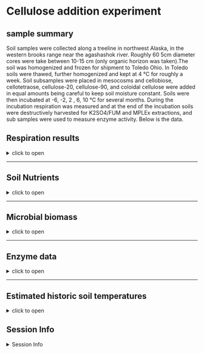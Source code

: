 Cellulose addition experiment
================

## sample summary

Soil samples were collected along a treeline in northwest Alaska, in the
western brooks range near the agashashok river. Roughly 60 5cm diameter
cores were take between 10-15 cm (only organic horizon was taken).The
soil was homogenized and frozen for shipment to Toledo Ohio. In Toledo
soils were thawed, further homogenized and kept at 4 °C for roughly a
week. Soil subsamples were placed in mesocosms and cellobiose,
cellotetraose, cellulose-20, cellulose-90, and coloidal cellulose were
added in equal amounts being careful to keep soil moisture constant.
Soils were then incubated at -6, -2, 2 , 6, 10 °C for several months.
During the incubation respiration was measured and at the end of the
incubation soils were destructively harvested for K2SO4/FUM and MPLEx
extractions, and sub samples were used to measure enzyme activity. Below
is the data.

## Respiration results

<details>
<summary>
click to open
</summary>

Respiration measurements were taken daily during the incubation using a
Li-850 bench top respiration unit. Below are the respiration rates for
each sample, as well as the calculates accumulative respiration rates.

<img src="CelluloseAddition_report_files/figure-gfm/unnamed-chunk-1-1.png" width="100%" /><img src="CelluloseAddition_report_files/figure-gfm/unnamed-chunk-1-2.png" width="100%" /><img src="CelluloseAddition_report_files/figure-gfm/unnamed-chunk-1-3.png" width="100%" /><img src="CelluloseAddition_report_files/figure-gfm/unnamed-chunk-1-4.png" width="100%" />

</details>

------------------------------------------------------------------------

## Soil Nutrients

<details>
<summary>
click to open
</summary>

Soil K2SO4 extracts were utilized to measure ammonium, Nitrate, Total
free primary amines, phosphate, Total reducing sugars. Below is the
concentration data.

<img src="CelluloseAddition_report_files/figure-gfm/unnamed-chunk-2-1.png" width="50%" /><img src="CelluloseAddition_report_files/figure-gfm/unnamed-chunk-2-2.png" width="50%" /><img src="CelluloseAddition_report_files/figure-gfm/unnamed-chunk-2-3.png" width="50%" /><img src="CelluloseAddition_report_files/figure-gfm/unnamed-chunk-2-4.png" width="50%" /><img src="CelluloseAddition_report_files/figure-gfm/unnamed-chunk-2-5.png" width="50%" /><img src="CelluloseAddition_report_files/figure-gfm/unnamed-chunk-2-6.png" width="50%" /><img src="CelluloseAddition_report_files/figure-gfm/unnamed-chunk-2-7.png" width="50%" /><img src="CelluloseAddition_report_files/figure-gfm/unnamed-chunk-2-8.png" width="50%" /><img src="CelluloseAddition_report_files/figure-gfm/unnamed-chunk-2-9.png" width="50%" /><img src="CelluloseAddition_report_files/figure-gfm/unnamed-chunk-2-10.png" width="50%" />
</details>

------------------------------------------------------------------------

## Microbial biomass

<details>
<summary>
click to open
</summary>

Soil K2SO4 extracts and fumigated K2SO4 extracts were utilized to
measure microbial biomass in the soils at the end of the incubation.

<img src="CelluloseAddition_report_files/figure-gfm/unnamed-chunk-3-1.png" width="50%" /><img src="CelluloseAddition_report_files/figure-gfm/unnamed-chunk-3-2.png" width="50%" /><img src="CelluloseAddition_report_files/figure-gfm/unnamed-chunk-3-3.png" width="50%" /><img src="CelluloseAddition_report_files/figure-gfm/unnamed-chunk-3-4.png" width="50%" />
</details>

------------------------------------------------------------------------

## Enzyme data

<details>
<summary>
click to open
</summary>

### Cellulases and hemicellulases

<details>
<summary>
click to open
</summary>

Cellulases and hemicellulase activity. This includes several downstream
enzymes as well as upstream endo enzymes.

<img src="CelluloseAddition_report_files/figure-gfm/unnamed-chunk-4-1.png" width="50%" /><img src="CelluloseAddition_report_files/figure-gfm/unnamed-chunk-4-2.png" width="50%" /><img src="CelluloseAddition_report_files/figure-gfm/unnamed-chunk-4-3.png" width="50%" /><img src="CelluloseAddition_report_files/figure-gfm/unnamed-chunk-4-4.png" width="50%" /><img src="CelluloseAddition_report_files/figure-gfm/unnamed-chunk-4-5.png" width="50%" /><img src="CelluloseAddition_report_files/figure-gfm/unnamed-chunk-4-6.png" width="50%" /><img src="CelluloseAddition_report_files/figure-gfm/unnamed-chunk-4-7.png" width="50%" /><img src="CelluloseAddition_report_files/figure-gfm/unnamed-chunk-4-8.png" width="50%" /><img src="CelluloseAddition_report_files/figure-gfm/unnamed-chunk-4-9.png" width="50%" /><img src="CelluloseAddition_report_files/figure-gfm/unnamed-chunk-4-10.png" width="50%" /><img src="CelluloseAddition_report_files/figure-gfm/unnamed-chunk-4-11.png" width="50%" /><img src="CelluloseAddition_report_files/figure-gfm/unnamed-chunk-4-12.png" width="50%" /><img src="CelluloseAddition_report_files/figure-gfm/unnamed-chunk-4-13.png" width="50%" /><img src="CelluloseAddition_report_files/figure-gfm/unnamed-chunk-4-14.png" width="50%" /><img src="CelluloseAddition_report_files/figure-gfm/unnamed-chunk-4-15.png" width="50%" />
</details>

### Nutrient and oxidative enzymes

<details>
<summary>
click to open
</summary>

Nutrient (nitrogen and phosphorus) acquiring enzyme activity

<img src="CelluloseAddition_report_files/figure-gfm/unnamed-chunk-5-1.png" width="50%" /><img src="CelluloseAddition_report_files/figure-gfm/unnamed-chunk-5-2.png" width="50%" /><img src="CelluloseAddition_report_files/figure-gfm/unnamed-chunk-5-3.png" width="50%" /><img src="CelluloseAddition_report_files/figure-gfm/unnamed-chunk-5-4.png" width="50%" /><img src="CelluloseAddition_report_files/figure-gfm/unnamed-chunk-5-5.png" width="50%" /><img src="CelluloseAddition_report_files/figure-gfm/unnamed-chunk-5-6.png" width="50%" /><img src="CelluloseAddition_report_files/figure-gfm/unnamed-chunk-5-7.png" width="50%" /><img src="CelluloseAddition_report_files/figure-gfm/unnamed-chunk-5-8.png" width="50%" /><img src="CelluloseAddition_report_files/figure-gfm/unnamed-chunk-5-9.png" width="50%" /><img src="CelluloseAddition_report_files/figure-gfm/unnamed-chunk-5-10.png" width="50%" /><img src="CelluloseAddition_report_files/figure-gfm/unnamed-chunk-5-11.png" width="50%" /><img src="CelluloseAddition_report_files/figure-gfm/unnamed-chunk-5-12.png" width="50%" />
</details>

### Enzyme metrics

<details>
<summary>
click to open
</summary>

several calculated metrics

<img src="CelluloseAddition_report_files/figure-gfm/unnamed-chunk-6-1.png" width="50%" /><img src="CelluloseAddition_report_files/figure-gfm/unnamed-chunk-6-2.png" width="50%" /><img src="CelluloseAddition_report_files/figure-gfm/unnamed-chunk-6-3.png" width="50%" /><img src="CelluloseAddition_report_files/figure-gfm/unnamed-chunk-6-4.png" width="50%" />
</details>
</details>

------------------------------------------------------------------------

## Estimated historic soil temperatures

<details>
<summary>
click to open
</summary>

Soil temperature estimates were constructed by correlating several years
of soil measurements to air temperatures from Kotzebue AK. Then using
this relationship soil temperature estimates were constructed from the
years before soil measurements were taken.

<img src="CelluloseAddition_report_files/figure-gfm/unnamed-chunk-7-1.png" width="100%" />
</details>

## Session Info

<details>
<summary>
Session Info
</summary>

Date run: 2023-03-30

    ## R version 4.2.3 (2023-03-15 ucrt)
    ## Platform: x86_64-w64-mingw32/x64 (64-bit)
    ## Running under: Windows 10 x64 (build 19045)
    ## 
    ## Matrix products: default
    ## 
    ## locale:
    ## [1] LC_COLLATE=English_United States.utf8 
    ## [2] LC_CTYPE=English_United States.utf8   
    ## [3] LC_MONETARY=English_United States.utf8
    ## [4] LC_NUMERIC=C                          
    ## [5] LC_TIME=English_United States.utf8    
    ## 
    ## attached base packages:
    ## [1] grid      stats     graphics  grDevices utils     datasets  methods  
    ## [8] base     
    ## 
    ## other attached packages:
    ##  [1] cowplot_1.1.1     agricolae_1.3-5   doBy_4.6.16       ggpubr_0.6.0     
    ##  [5] pracma_2.4.2      reshape2_1.4.4    ggbiplot_0.55     scales_1.2.1     
    ##  [9] plyr_1.8.8        vegan_2.6-4       lattice_0.20-45   permute_0.9-7    
    ## [13] lubridate_1.9.2   forcats_1.0.0     stringr_1.5.0     dplyr_1.1.0      
    ## [17] purrr_1.0.1       readr_2.1.4       tidyr_1.3.0       tibble_3.2.0     
    ## [21] ggplot2_3.4.1     tidyverse_2.0.0   tarchetypes_0.7.5 targets_0.14.3   
    ## 
    ## loaded via a namespace (and not attached):
    ##  [1] nlme_3.1-162         fs_1.6.1             future.callr_0.8.1  
    ##  [4] Deriv_4.1.3          tools_4.2.3          backports_1.4.1     
    ##  [7] utf8_1.2.3           R6_2.5.1             AlgDesign_1.2.1     
    ## [10] mgcv_1.8-42          questionr_0.7.8      colorspace_2.1-0    
    ## [13] withr_2.5.0          tidyselect_1.2.0     processx_3.8.0      
    ## [16] klaR_1.7-1           compiler_4.2.3       cli_3.6.0           
    ## [19] microbenchmark_1.4.9 labeling_0.4.2       callr_3.7.3         
    ## [22] digest_0.6.31        rmarkdown_2.20       pkgconfig_2.0.3     
    ## [25] htmltools_0.5.4      parallelly_1.34.0    labelled_2.10.0     
    ## [28] highr_0.10           fastmap_1.1.1        rlang_1.1.0         
    ## [31] rstudioapi_0.14      shiny_1.7.4          farver_2.1.1        
    ## [34] generics_0.1.3       combinat_0.0-8       car_3.1-1           
    ## [37] magrittr_2.0.3       Matrix_1.5-3         Rcpp_1.0.10         
    ## [40] munsell_0.5.0        fansi_1.0.4          abind_1.4-5         
    ## [43] lifecycle_1.0.3      furrr_0.3.1          stringi_1.7.12      
    ## [46] yaml_2.3.7           carData_3.0-5        MASS_7.3-58.2       
    ## [49] promises_1.2.0.1     parallel_4.2.3       listenv_0.9.0       
    ## [52] miniUI_0.1.1.1       haven_2.5.2          splines_4.2.3       
    ## [55] hms_1.1.2            knitr_1.42           ps_1.7.2            
    ## [58] pillar_1.8.1         igraph_1.4.1         ggsignif_0.6.4      
    ## [61] base64url_1.4        codetools_0.2-19     glue_1.6.2          
    ## [64] evaluate_0.20        data.table_1.14.8    httpuv_1.6.9        
    ## [67] vctrs_0.6.0          tzdb_0.3.0           gtable_0.3.1        
    ## [70] future_1.32.0        xfun_0.37            mime_0.12           
    ## [73] xtable_1.8-4         broom_1.0.4          later_1.3.0         
    ## [76] rstatix_0.7.2        cluster_2.1.4        timechange_0.2.0    
    ## [79] globals_0.16.2       ellipsis_0.3.2

</details>
